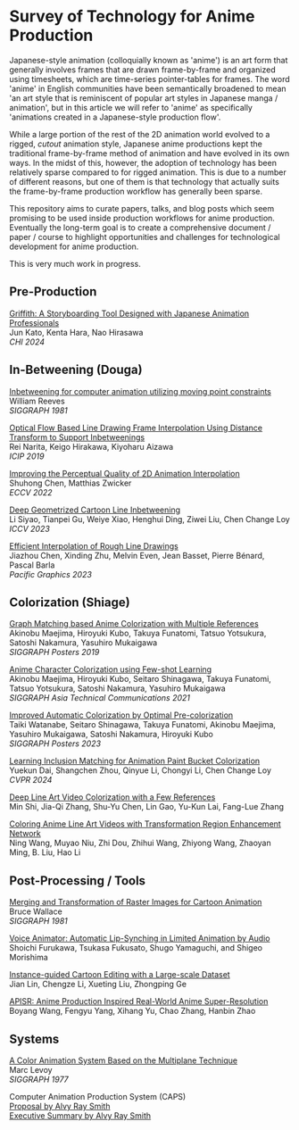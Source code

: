 # Survey of Technology for Anime Production

Japanese-style animation (colloquially known as 'anime') is an art form that generally involves frames that are drawn frame-by-frame and organized using timesheets, which are time-series pointer-tables for frames. The word 'anime' in English communities have been semantically broadened to mean 'an art style that is reminiscent of popular art styles in Japanese manga / animation', but in this article we will refer to 'anime' as specifically 'animations created in a Japanese-style production flow'. 

While a large portion of the rest of the 2D animation world evolved to a rigged, _cutout_ animation style, Japanese anime productions kept the traditional frame-by-frame method of animation and have evolved in its own ways. In the midst of this, however, the adoption of technology has been relatively sparse compared to for rigged animation. This is due to a number of different reasons, but one of them is that technology that actually suits the frame-by-frame production workflow has generally been sparse.

This repository aims to curate papers, talks, and blog posts which seem promising to be used inside production workflows for anime production. Eventually the long-term goal is to create a comprehensive document / paper / course to highlight opportunities and challenges for technological development for anime production.

This is very much work in progress.

## Pre-Production

[Griffith: A Storyboarding Tool Designed with Japanese Animation Professionals](https://research.archinc.jp/en/griffith/)\
Jun Kato, Kenta Hara, Nao Hirasawa\
_CHI 2024_

## In-Betweening (Douga)

[Inbetweening for computer animation utilizing moving point constraints](https://history.siggraph.org/learning/inbetweening-for-computer-animation-utilizing-moving-point-constraints-by-baecker-miller-and-reeves/)\
William Reeves\
_SIGGRAPH 1981_

[Optical Flow Based Line Drawing Frame Interpolation Using Distance Transform to Support Inbetweenings](https://ieeexplore.ieee.org/document/8803506)\
Rei Narita, Keigo Hirakawa, Kiyoharu Aizawa\
_ICIP 2019_

[Improving the Perceptual Quality of 2D Animation Interpolation](https://arxiv.org/abs/2111.12792)\
Shuhong Chen, Matthias Zwicker\
_ECCV 2022_

[Deep Geometrized Cartoon Line Inbetweening](https://github.com/lisiyao21/AnimeInbet)\
Li Siyao, Tianpei Gu, Weiye Xiao, Henghui Ding, Ziwei Liu, Chen Change Loy\
_ICCV 2023_

[Efficient Interpolation of Rough Line Drawings](https://inria.hal.science/hal-04202841)\
Jiazhou Chen, Xinding Zhu, Melvin Even, Jean Basset, Pierre Bénard, Pascal Barla\
_Pacific Graphics 2023_

## Colorization (Shiage)

[Graph Matching based Anime Colorization with Multiple References](https://dl.acm.org/doi/abs/10.1145/3306214.3338560)\
Akinobu Maejima, Hiroyuki Kubo, Takuya Funatomi, Tatsuo Yotsukura, Satoshi Nakamura, Yasuhiro Mukaigawa\
_SIGGRAPH Posters 2019_

[Anime Character Colorization using Few-shot Learning](https://dl.acm.org/doi/10.1145/3478512.3488604)\
Akinobu Maejima, Hiroyuki Kubo, Seitaro Shinagawa, Takuya Funatomi, Tatsuo Yotsukura, Satoshi Nakamura, Yasuhiro Mukaigawa\
_SIGGRAPH Asia Technical Communications 2021_

[Improved Automatic Colorization by Optimal Pre-colorization](https://dl.acm.org/doi/abs/10.1145/3588028.3603669)\
Taiki Watanabe, Seitaro Shinagawa, Takuya Funatomi, Akinobu Maejima, Yasuhiro Mukaigawa, Satoshi Nakamura, Hiroyuki Kubo\
_SIGGRAPH Posters 2023_

[Learning Inclusion Matching for Animation Paint Bucket Colorization](https://github.com/ykdai/BasicPBC)\
Yuekun Dai, Shangchen Zhou, Qinyue Li, Chongyi Li, Chen Change Loy\
_CVPR 2024_

[Deep Line Art Video Colorization with a Few References](https://arxiv.org/abs/2003.10685)\
Min Shi, Jia-Qi Zhang, Shu-Yu Chen, Lin Gao, Yu-Kun Lai, Fang-Lue Zhang

[Coloring Anime Line Art Videos with Transformation Region Enhancement Network
](https://dl.acm.org/doi/abs/10.1016/j.patcog.2023.109562)\
Ning Wang, Muyao Niu, Zhi Dou, Zhihui Wang, Zhiyong Wang, Zhaoyan Ming, B. Liu, Hao Li

## Post-Processing / Tools

[Merging and Transformation of Raster Images for Cartoon Animation](https://graphics.stanford.edu/papers/merging-sig81/)\
Bruce Wallace\
_SIGGRAPH 1981_

[Voice Animator: Automatic Lip-Synching in Limited Animation by Audio](https://link.springer.com/chapter/10.1007/978-3-319-76270-8_12)\
Shoichi Furukawa, Tsukasa Fukusato, Shugo Yamaguchi, and Shigeo Morishima

[Instance-guided Cartoon Editing with a Large-scale Dataset](https://cartoonsegmentation.github.io)\
Jian Lin, Chengze Li, Xueting Liu, Zhongping Ge

[APISR: Anime Production Inspired Real-World Anime Super-Resolution](https://arxiv.org/abs/2403.01598)\
Boyang Wang, Fengyu Yang, Xihang Yu, Chao Zhang, Hanbin Zhao

## Systems

[A Color Animation System Based on the Multiplane Technique](https://graphics.stanford.edu/papers/multiplane/)\
Marc Levoy\
_SIGGRAPH 1977_

Computer Animation Production System (CAPS)\
[Proposal by Alvy Ray Smith](http://alvyray.com/DigitalLight/CAPS_Proposal_AlvyToDisney_30Jan85.pdf)\
[Executive Summary by Alvy Ray Smith](http://alvyray.com/DigitalLight/CAPS_ExecSummary_AlvyToPixar_4May86.pdf)


